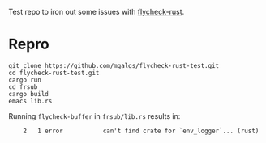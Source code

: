 Test repo to iron out some issues with
[flycheck-rust](https://github.com/flycheck/flycheck-rust).


# Repro

    git clone https://github.com/mgalgs/flycheck-rust-test.git
    cd flycheck-rust-test.git
    cargo run
    cd frsub
    cargo build
    emacs lib.rs

Running `flycheck-buffer` in `frsub/lib.rs` results in:

```
    2   1 error           can't find crate for `env_logger`... (rust)
```
